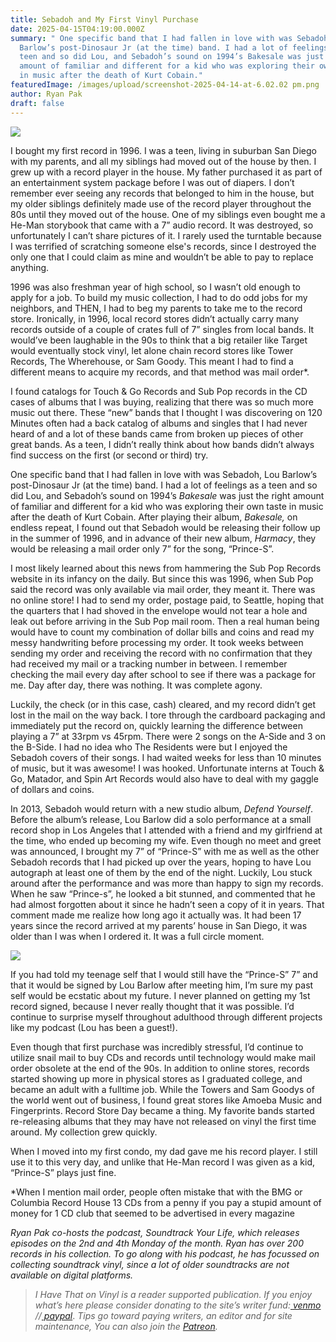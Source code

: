 ```yaml
---
title: Sebadoh and My First Vinyl Purchase
date: 2025-04-15T04:19:00.000Z
summary: " One specific band that I had fallen in love with was Sebadoh, Lou
  Barlow’s post-Dinosaur Jr (at the time) band. I had a lot of feelings as a
  teen and so did Lou, and Sebadoh’s sound on 1994’s Bakesale was just the right
  amount of familiar and different for a kid who was exploring their own taste
  in music after the death of Kurt Cobain."
featuredImage: /images/upload/screenshot-2025-04-14-at-6.02.02 pm.png
author: Ryan Pak
draft: false
---
```

![](/images/upload/screenshot-2025-04-14-at-6.02.02 pm.png)

I bought my first record in 1996. I was a teen, living in suburban San Diego with my parents, and all my siblings had moved out of the house by then. I grew up with a record player in the house. My father purchased it as part of an entertainment system package before I was out of diapers. I don’t remember ever seeing any records that belonged to him in the house, but my older siblings definitely made use of the record player throughout the 80s until they moved out of the house. One of my siblings even bought me a He-Man storybook that came with a 7” audio record. It was destroyed, so unfortunately I can’t share pictures of it. I rarely used the turntable because I was terrified of scratching someone else's records, since I destroyed the only one that I could claim as mine and wouldn’t be able to pay to replace anything.

1996 was also freshman year of high school, so I wasn’t old enough to apply for a job. To build my music collection, I had to do odd jobs for my neighbors, and THEN, I had to beg my parents to take me to the record store. Ironically, in 1996, local record stores didn’t actually carry many records outside of a couple of crates full of 7” singles from local bands. It would’ve been laughable in the 90s to think that a big retailer like Target would eventually stock vinyl, let alone chain record stores like Tower Records, The Wherehouse, or Sam Goody. This meant I had to find a different means to acquire my records, and that method was mail order*.

I found catalogs for Touch & Go Records and Sub Pop records in the CD cases of albums that I was buying, realizing that there was so much more music out there. These “new” bands that I thought I was discovering on 120 Minutes often had a back catalog of albums and singles that I had never heard of and a lot of these bands came from broken up pieces of other great bands. As a teen, I didn’t really think about how bands didn’t always find success on the first (or second or third) try.

One specific band that I had fallen in love with was Sebadoh, Lou Barlow’s post-Dinosaur Jr (at the time) band. I had a lot of feelings as a teen and so did Lou, and Sebadoh’s sound on 1994’s *Bakesale* was just the right amount of familiar and different for a kid who was exploring their own taste in music after the death of Kurt Cobain. After playing their album, *Bakesale,* on endless repeat, I found out that Sebadoh would be releasing their follow up in the summer of 1996, and in advance of their new album, *Harmacy*, they would be releasing a mail order only 7” for the song, “Prince-S”.

I most likely learned about this news from hammering the Sub Pop Records website in its infancy on the daily. But since this was 1996, when Sub Pop said the record was only available via mail order, they meant it. There was no online store! I had to send my order, postage paid, to Seattle, hoping that the quarters that I had shoved in the envelope would not tear a hole and leak out before arriving in the Sub Pop mail room. Then a real human being would have to count my combination of dollar bills and coins and read my messy handwriting before processing my order. It took weeks between sending my order and receiving the record with no confirmation that they had received my mail or a tracking number in between. I remember checking the mail every day after school to see if there was a package for me. Day after day, there was nothing. It was complete agony.

Luckily, the check (or in this case, cash) cleared, and my record didn’t get lost in the mail on the way back. I tore through the cardboard packaging and immediately put the record on, quickly learning the difference between playing a 7” at 33rpm vs 45rpm. There were 2 songs on the A-Side and 3 on the B-Side. I had no idea who The Residents were but I enjoyed the Sebadoh covers of their songs. I had waited weeks for less than 10 minutes of music, but it was awesome! I was hooked. Unfortunate interns at Touch & Go, Matador, and Spin Art Records would also have to deal with my gaggle of dollars and coins.

In 2013, Sebadoh would return with a new studio album, *Defend Yourself*. Before the album’s release, Lou Barlow did a solo performance at a small record shop in Los Angeles that I attended with a friend and my girlfriend at the time, who ended up becoming my wife. Even though no meet and greet was announced, I brought my 7” of “Prince-S” with me as well as the other Sebadoh records that I had picked up over the years, hoping to have Lou autograph at least one of them by the end of the night. Luckily, Lou stuck around after the performance and was more than happy to sign my records. When he saw “Prince-s”, he looked a bit stunned, and commented that he had almost forgotten about it since he hadn’t seen a copy of it in years. That comment made me realize how long ago it actually was. It had been 17 years since the record arrived at my parents’ house in San Diego, it was older than I was when I ordered it. It was a full circle moment.

![](/images/upload/sound1.jpg)

If you had told my teenage self that I would still have the “Prince-S” 7” and that it would be signed by Lou Barlow after meeting him, I’m sure my past self would be ecstatic about my future. I never planned on getting my 1st record signed, because I never really thought that it was possible. I’d continue to surprise myself throughout adulthood through different projects like my podcast (Lou has been a guest!).

Even though that first purchase was incredibly stressful, I’d continue to utilize snail mail to buy CDs and records until technology would make mail order obsolete at the end of the 90s. In addition to online stores, records started showing up more in physical stores as I graduated college, and became an adult with a fulltime job. While the Towers and Sam Goodys of the world went out of business, I found great stores like Amoeba Music and Fingerprints. Record Store Day became a thing. My favorite bands started re-releasing albums that they may have not released on vinyl the first time around. My collection grew quickly.

When I moved into my first condo, my dad gave me his record player. I still use it to this very day, and unlike that He-Man record I was given as a kid, “Prince-S” plays just fine.

\*When I mention mail order, people often mistake that with the BMG or Columbia Record House 13 CDs from a penny if you pay a stupid amount of money for 1 CD club that seemed to be advertised in every magazine

*Ryan Pak co-hosts the podcast, Soundtrack Your Life, which releases episodes on the 2nd and 4th Monday of the month. Ryan has over 200 records in his collection. To go along with his podcast, he has focussed on collecting soundtrack vinyl, since a lot of older soundtracks are not available on digital platforms.*



> *I Have That on Vinyl is a reader supported publication. If you enjoy what’s here please consider donating to the site’s writer fund:[ venmo](https://account.venmo.com/u/Michele-Catalano2659) //[ paypal](https://www.paypal.com/paypalme/goingitaloneny?country.x=US&locale.x=en_US)*. *Tips go toward paying writers, an editor and for site maintenance, You can also join the [Patreon](https://www.patreon.com/c/IHaveThatonVinyl).*

